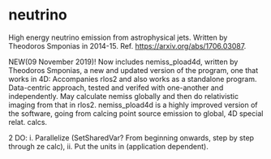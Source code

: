 # neutrino
High energy neutrino emission from astrophysical jets. Written by Theodoros Smponias in 2014-15. Ref. https://arxiv.org/abs/1706.03087.

NEW(09 November 2019)! Now includes nemiss_pload4d, written by Theodoros Smponias, a new and updated version of the program, one that works in 4D: Accompanies rlos2 and also works as a standalone program. Data-centric approach, tested and verifed with one-another and independently. May calculate nemiss globally and then do relativistic imaging from that in rlos2. nemiss_pload4d is a highly improved version of the software, going from calcing point source emission to global, 4D special relat. calcs.

2 DO: 
i. Parallelize (SetSharedVar? From beginning onwards, step by step through ze calc), 
ii. Put the units in (application dependent). 
